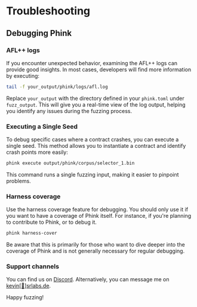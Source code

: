 # Troubleshooting

## Debugging Phink

### AFL++ logs

If you encounter unexpected behavior, examining the AFL++ logs can provide good insights. In most cases, developers
will find more information by executing:

```sh
tail -f your_output/phink/logs/afl.log
```

Replace `your_output` with the directory defined in your `phink.toml` under `fuzz_output`. This will give you a
real-time view of the log output, helping you identify any issues during the fuzzing process.

### Executing a Single Seed

To debug specific cases where a contract crashes, you can execute a single seed. This method allows you to instantiate a
contract and identify crash points more easily:

```sh
phink execute output/phink/corpus/selector_1.bin
```

This command runs a single fuzzing input, making it easier to pinpoint problems.

### Harness coverage

Use the harness coverage feature for debugging. You should only use it if you want to have a coverage of Phink itself.
For instance, if you're planning to contribute to Phink, or to debug it.

```sh
phink harness-cover
```

Be aware that this is primarily for those who want to dive deeper into the coverage of Phink and is not generally
necessary for regular debugging.

### Support channels

You can find us on [Discord](https://discord.gg/4MakDGwFEK). Alternatively, you can message me
on [kevin[🎩]srlabs.de](kevin[🎩]srlabs.de).

Happy fuzzing!